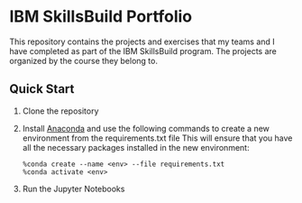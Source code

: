 # IBM SkillsBuild Portfolio

This repository contains the projects and exercises that my teams and I have completed as part of the IBM SkillsBuild program. The projects are organized by the course they belong to.

## Quick Start

1. Clone the repository
2. Install [Anaconda](https://docs.anaconda.com/free/anaconda/install/) and use the following commands to create a new environment from the requirements.txt file
This will ensure that you have all the necessary packages installed in the new environment:

    ```
    %conda create --name <env> --file requirements.txt
    %conda activate <env>
    ```

3. Run the Jupyter Notebooks
